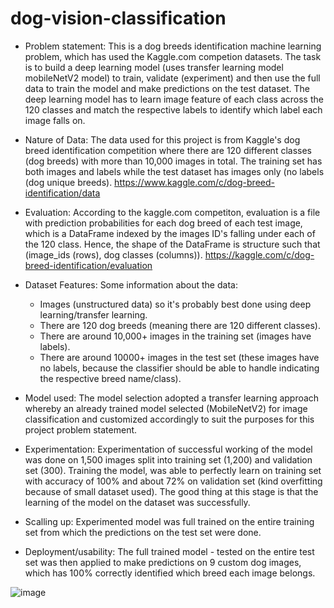 # dog-vision-classification

* Problem statement:
This is a dog breeds identification machine learning problem, which has used the Kaggle.com competion datasets. The task is to build a deep learning model (uses transfer learning model mobileNetV2 model) to train, validate (experiment) and then use the full data to train the model and make predictions on the test dataset. The deep learning model has to learn image feature of each class across the 120 classes and match the respective labels to identify which label each image falls on.

* Nature of Data:
The data used for this project is from Kaggle's dog breed identification competition where there are 120 different classes (dog breeds) with more than 10,000 images in total. The training set has both images and labels while the test dataset has images only (no labels (dog unique breeds).
https://www.kaggle.com/c/dog-breed-identification/data

* Evaluation:
According to the kaggle.com competiton, evaluation is a file with prediction probabilities for each dog breed of each test image, which is a DataFrame indexed by the images ID's falling under each of the 120 class. Hence, the shape of the DataFrame is structure such that (image_ids (rows), dog classes (columns)).
https://kaggle.com/c/dog-breed-identification/evaluation

* Dataset Features: 
Some information about the data:
  * Images (unstructured data) so it's probably best done using deep learning/transfer learning.
  * There are 120 dog breeds (meaning there are 120 different classes).
  * There are around 10,000+ images in the training set (images have labels).
  * There are around 10000+ images in the test set (these images have no labels, because the classifier should be able to handle indicating the respective breed name/class).
 
* Model used:
The model selection adopted a transfer learning approach whereby an already trained model selected (MobileNetV2) for image classification and customized accordingly to suit the purposes for this project problem statement.
 
* Experimentation:
Experimentation of successful working of the model was done on 1,500 images split into training set (1,200) and validation set (300). Training the model, was able to perfectly learn on training set with accuracy of 100% and about 72% on validation set (kind overfitting because of small dataset used). The good thing at this stage is that the learning of the model on the dataset was successfully.

* Scalling up:
Experimented model was full trained on the entire training set from which the predictions on the test set were done.

* Deployment/usability:
The full trained model - tested on the entire test set was then applied to make predictions on 9 custom dog images, which has 100% correctly identified which breed each image belongs.

![image](https://github.com/user-attachments/assets/acab307a-4278-4fc7-a31f-550c7bccafee)



